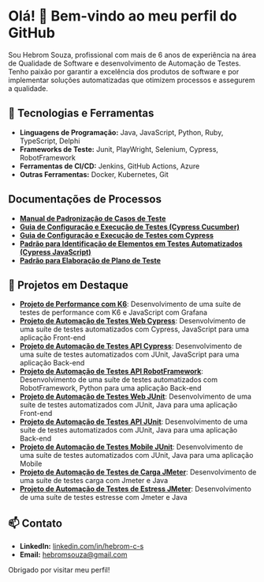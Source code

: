 # Olá! 👋 Bem-vindo ao meu perfil do GitHub

Sou Hebrom Souza, profissional com mais de 6 anos de experiência na área de Qualidade de Software e desenvolvimento de Automação de Testes. Tenho paixão por garantir a excelência dos produtos de software e por implementar soluções automatizadas que otimizem processos e assegurem a qualidade.

## 🔧 Tecnologias e Ferramentas
- **Linguagens de Programação:** Java, JavaScript, Python, Ruby, TypeScript, Delphi
- **Frameworks de Teste:** Junit, PlayWright, Selenium, Cypress, RobotFramework
- **Ferramentas de CI/CD:** Jenkins, GitHub Actions, Azure
- **Outras Ferramentas:** Docker, Kubernetes, Git

## Documentações de Processos
- [**Manual de Padronização de Casos de Teste**](https://github.com/hebroms/hebroms/wiki/Padr%C3%A3o-para-Documenta%C3%A7%C3%A3o-de-Casos-de-Teste)
- [**Guia de Configuração e Execução de Testes (Cypress Cucumber)**](https://github.com/hebroms/hebroms/wiki/Guia-de-Configura%C3%A7%C3%A3o-e-Execu%C3%A7%C3%A3o-de-Testes-(Cypress---Cucumber))
- [**Guia de Configuração e Execução de Testes com Cypress**](https://github.com/hebroms/hebroms/wiki/Guia-de-Configura%C3%A7%C3%A3o-e-Execu%C3%A7%C3%A3o-de-Testes-com-Cypress)
- [**Padrão para Identificação de Elementos em Testes Automatizados (Cypress JavaScript)**](https://github.com/hebroms/hebroms/wiki/Padr%C3%A3o-para-Identifica%C3%A7%C3%A3o-de-Elementos-em-Testes-Automatizados-(Cypress---JavaScript))
- [**Padrão para Elaboração de Plano de Teste**](https://github.com/hebroms/hebroms/wiki/Padr%C3%A3o-para-Elabora%C3%A7%C3%A3o-de-Plano-de-Teste-(Baseado-na-ISO-29119%E2%80%903))

## 📌 Projetos em Destaque
- [**Projeto de Performance com K6**](https://github.com/hebroms/k6-performance-tests): Desenvolvimento de uma suíte de testes de performance com K6 e JavaScript com Grafana
- [**Projeto de Automação de Testes Web Cypress**](https://github.com/hebroms/automacao-web-cypress): Desenvolvimento de uma suíte de testes automatizados com Cypress, JavaScript para uma aplicação Front-end
- [**Projeto de Automação de Testes API Cypress**](https://github.com/hebroms/automation_api_cypress_typescript): Desenvolvimento de uma suíte de testes automatizados com JUnit, JavaScript para uma aplicação Back-end
- [**Projeto de Automação de Testes API RobotFramework**](https://github.com/hebroms/mobile-robotframework-automation): Desenvolvimento de uma suíte de testes automatizados com RobotFramework, Python para uma aplicação Back-end
- [**Projeto de Automação de Testes Web JUnit**](https://github.com/hebroms/): Desenvolvimento de uma suíte de testes automatizados com JUnit, Java para uma aplicação Front-end
- [**Projeto de Automação de Testes API JUnit**](https://github.com/hebroms/testesAPI): Desenvolvimento de uma suíte de testes automatizados com JUnit, Java para uma aplicação Back-end
- [**Projeto de Automação de Testes Mobile JUnit**](https://github.com/hebroms/testesMobile): Desenvolvimento de uma suíte de testes automatizados com JUnit, Java para uma aplicação Mobile
- [**Projeto de Automação de Testes de Carga JMeter**](https://github.com/hebroms/testesCarga): Desenvolvimento de uma suíte de testes carga com Jmeter e Java
- [**Projeto de Automação de Testes de Estress JMeter**](https://github.com/hebroms/testesEstresse): Desenvolvimento de uma suíte de testes estresse com Jmeter e Java

## 📫 Contato
- **LinkedIn:** [linkedin.com/in/hebrom-c-s](https://www.linkedin.com/in/hebrom-c-s)
- **Email:** [hebromsouza@gmail.com](mailto:hebromsouza@gmail.com)

Obrigado por visitar meu perfil!
